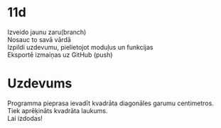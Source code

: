 # 11d
Izveido jaunu zaru(branch) <br>
Nosauc to savā vārdā <br>
Izpildi uzdevumu, pielietojot moduļus un funkcijas <br>
Eksportē izmaiņas uz GitHub (push)
# Uzdevums
Programma pieprasa ievadīt kvadrāta diagonāles garumu centimetros. <br> Tiek aprēķināts kvadrāta laukums.<br>
Lai izdodas!

